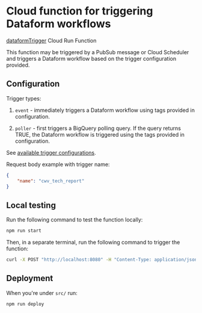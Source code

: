 # Cloud function for triggering Dataform workflows

[dataformTrigger](https://console.cloud.google.com/functions/details/us-central1/dataformTrigger?env=gen2&authuser=7&project=httparchive) Cloud Run Function

This function may be triggered by a PubSub message or Cloud Scheduler and triggers a Dataform workflow based on the trigger configuration provided.

## Configuration

Trigger types:

1. `event` - immediately triggers a Dataform workflow using tags provided in configuration.

2. `poller` - first triggers a BigQuery polling query. If the query returns TRUE, the Dataform workflow is triggered using the tags provided in configuration.

See [available trigger configurations](https://github.com/HTTPArchive/dataform/blob/30a3304bf0e903ec0c54ce1318aa4eed8ae828ed/src/index.js#L4).

Request body example with trigger name:

```json
{
    "name": "cwv_tech_report"
}
```

## Local testing

Run the following command to test the function locally:

```bash
npm run start
```

Then, in a separate terminal, run the following command to trigger the function:

```bash
curl -X POST "http://localhost:8080" -H "Content-Type: application/json" -d '{"name": "cwv_tech_report"}'
```

## Deployment

When you're under `src/` run:

```bash
npm run deploy
```
